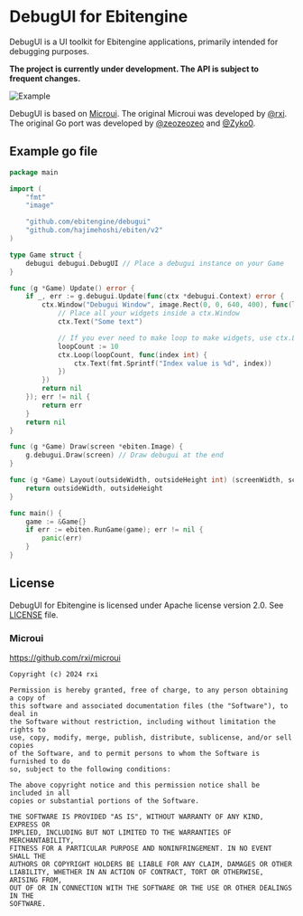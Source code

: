 # DebugUI for Ebitengine

DebugUI is a UI toolkit for Ebitengine applications, primarily intended for debugging purposes.

**The project is currently under development. The API is subject to frequent changes.**

![Example](./example.png)

DebugUI is based on [Microui](https://github.com/rxi/microui). The original Microui was developed by [@rxi](https://github.com/rxi/microui). The original Go port was developed by [@zeozeozeo](https://github.com/zeozeozeo) and [@Zyko0](https://github.com/Zyko0).

## Example go file
```go
package main

import (
	"fmt"
	"image"

	"github.com/ebitengine/debugui"
	"github.com/hajimehoshi/ebiten/v2"
)

type Game struct {
	debugui debugui.DebugUI // Place a debugui instance on your Game
}

func (g *Game) Update() error {
	if _, err := g.debugui.Update(func(ctx *debugui.Context) error {
		ctx.Window("Debugui Window", image.Rect(0, 0, 640, 400), func(layout debugui.ContainerLayout) {
			// Place all your widgets inside a ctx.Window
			ctx.Text("Some text")

			// If you ever need to make loop to make widgets, use ctx.Loop
			loopCount := 10
			ctx.Loop(loopCount, func(index int) {
				ctx.Text(fmt.Sprintf("Index value is %d", index))
			})
		})
		return nil
	}); err != nil {
		return err
	}
	return nil
}

func (g *Game) Draw(screen *ebiten.Image) {
	g.debugui.Draw(screen) // Draw debugui at the end
}

func (g *Game) Layout(outsideWidth, outsideHeight int) (screenWidth, screenHeight int) {
	return outsideWidth, outsideHeight
}

func main() {
	game := &Game{}
	if err := ebiten.RunGame(game); err != nil {
		panic(err)
	}
}
```

## License

DebugUI for Ebitengine is licensed under Apache license version 2.0. See [LICENSE](LICENSE) file.

### Microui

https://github.com/rxi/microui

```
Copyright (c) 2024 rxi

Permission is hereby granted, free of charge, to any person obtaining a copy of
this software and associated documentation files (the "Software"), to deal in
the Software without restriction, including without limitation the rights to
use, copy, modify, merge, publish, distribute, sublicense, and/or sell copies
of the Software, and to permit persons to whom the Software is furnished to do
so, subject to the following conditions:

The above copyright notice and this permission notice shall be included in all
copies or substantial portions of the Software.

THE SOFTWARE IS PROVIDED "AS IS", WITHOUT WARRANTY OF ANY KIND, EXPRESS OR
IMPLIED, INCLUDING BUT NOT LIMITED TO THE WARRANTIES OF MERCHANTABILITY,
FITNESS FOR A PARTICULAR PURPOSE AND NONINFRINGEMENT. IN NO EVENT SHALL THE
AUTHORS OR COPYRIGHT HOLDERS BE LIABLE FOR ANY CLAIM, DAMAGES OR OTHER
LIABILITY, WHETHER IN AN ACTION OF CONTRACT, TORT OR OTHERWISE, ARISING FROM,
OUT OF OR IN CONNECTION WITH THE SOFTWARE OR THE USE OR OTHER DEALINGS IN THE
SOFTWARE.
```
